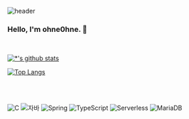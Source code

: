 ![header](https://capsule-render.vercel.app/api?type=shark&color=auto&height=300&section=header&text=ohne0hne%20git-hub&fontSize=90)

### Hello, I'm ohne0hne. 👋
<br>

[![*'s github stats](https://github-readme-stats.vercel.app/api?username=ohne0hne)](https://github.com/ohne0hne)


[![Top Langs](https://github-readme-stats.vercel.app/api/top-langs/?username=ohne0hne)](https://github.com/ohne0hne/github-readme-stats)

<br>
<br>

![C](https://img.shields.io/badge/-C-123456?style=flat-square&logo=C&logoColor=black)
![자바](https://img.shields.io/badge/-자바-007396?style=flat&logo=Java&logoColor=ffffff)
![Spring](https://img.shields.io/badge/-Spring-6DB33F?style=for-the-badge&logo=Spring&logoColor=white)
![TypeScript](https://img.shields.io/badge/-TypeScript-3178C6?style=flat-square&logo=TypeScript&logoColor=white)
![Serverless](https://img.shields.io/badge/-Serverless-FD5750?style=flat-square&logo=Serverless&logoColor=magenta)
![MariaDB](https://img.shields.io/badge/-MariaDB-1F305F?style=flat-square&logo=mariadb&logoColor=white)


